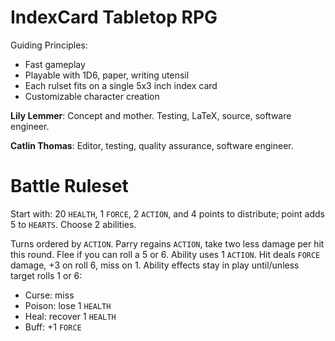 # IndexCard Tabletop RPG

Guiding Principles:

  * Fast gameplay
  * Playable with 1D6, paper, writing utensil
  * Each rulset fits on a single 5x3 inch index card
  * Customizable character creation

**Lily Lemmer**: Concept and mother. Testing, LaTeX, source,
software engineer.

**Catlin Thomas**: Editor, testing, quality assurance,
software engineer.

# Battle Ruleset

Start with: 20 `HEALTH`, 1 `FORCE`, 2 `ACTION`, and 4 points
to distribute; point adds 5 to `HEARTS`. Choose 2 abilities.

Turns ordered by `ACTION`. Parry regains `ACTION`, take two less
damage per hit this round. Flee if you can roll a 5 or 6. Ability
uses 1 `ACTION`. Hit deals `FORCE` damage, +3 on roll 6, miss on 1.
Ability effects stay in play until/unless target rolls 1 or 6:

  * Curse: miss
  * Poison: lose 1 `HEALTH`
  * Heal: recover 1 `HEALTH`
  * Buff: +1 `FORCE`
